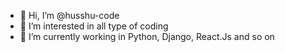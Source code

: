- 👋 Hi, I’m @husshu-code
- 👀 I’m interested in all type of coding
- 🌱 I’m currently working in Python, Django, React.Js and so on

<!---
husshu-code/husshu-code is a ✨ special ✨ repository because its `README.md` (this file) appears on your GitHub profile.
You can click the Preview link to take a look at your changes.
--->
